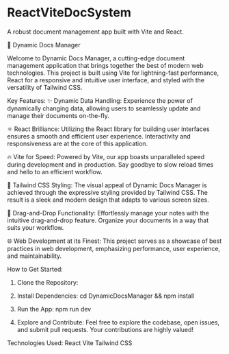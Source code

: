 # ReactViteDocSystem
A robust document management app built with Vite and React.


🚀 Dynamic Docs Manager

Welcome to Dynamic Docs Manager, a cutting-edge document management application that brings together the best of modern web technologies. This project is built using Vite for lightning-fast performance, React for a responsive and intuitive user interface, and styled with the versatility of Tailwind CSS.

Key Features:
✨ Dynamic Data Handling: Experience the power of dynamically changing data, allowing users to seamlessly update and manage their documents on-the-fly.

⚛️ React Brilliance: Utilizing the React library for building user interfaces ensures a smooth and efficient user experience. Interactivity and responsiveness are at the core of this application.

🔥 Vite for Speed: Powered by Vite, our app boasts unparalleled speed during development and in production. Say goodbye to slow reload times and hello to an efficient workflow.

🎨 Tailwind CSS Styling: The visual appeal of Dynamic Docs Manager is achieved through the expressive styling provided by Tailwind CSS. The result is a sleek and modern design that adapts to various screen sizes.

📂 Drag-and-Drop Functionality: Effortlessly manage your notes with the intuitive drag-and-drop feature. Organize your documents in a way that suits your workflow.

🌐 Web Development at its Finest: This project serves as a showcase of best practices in web development, emphasizing performance, user experience, and maintainability.

How to Get Started:
1. Clone the Repository:

2. Install Dependencies: cd DynamicDocsManager && npm install

3. Run the App: npm run dev

4. Explore and Contribute: Feel free to explore the codebase, open issues, and submit pull requests. Your contributions are highly valued!

Technologies Used:
React
Vite
Tailwind CSS
